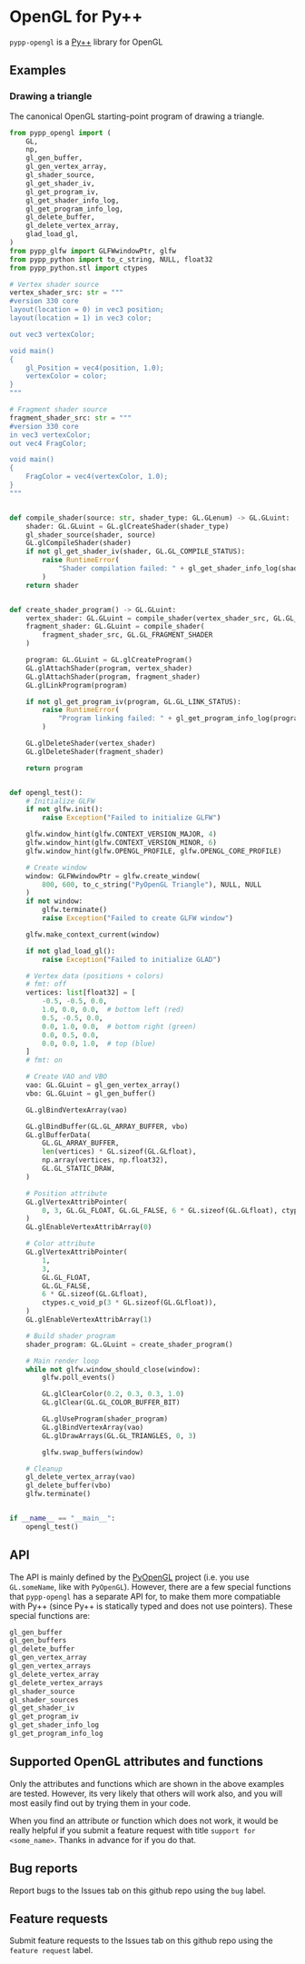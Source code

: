 # OpenGL for Py++

`pypp-opengl` is a [Py++](https://pypp-docs.readthedocs.io/) library for OpenGL

## Examples

### Drawing a triangle

The canonical OpenGL starting-point program of drawing a triangle.

```python
from pypp_opengl import (
    GL,
    np,
    gl_gen_buffer,
    gl_gen_vertex_array,
    gl_shader_source,
    gl_get_shader_iv,
    gl_get_program_iv,
    gl_get_shader_info_log,
    gl_get_program_info_log,
    gl_delete_buffer,
    gl_delete_vertex_array,
    glad_load_gl,
)
from pypp_glfw import GLFWwindowPtr, glfw
from pypp_python import to_c_string, NULL, float32
from pypp_python.stl import ctypes

# Vertex shader source
vertex_shader_src: str = """
#version 330 core
layout(location = 0) in vec3 position;
layout(location = 1) in vec3 color;

out vec3 vertexColor;

void main()
{
    gl_Position = vec4(position, 1.0);
    vertexColor = color;
}
"""

# Fragment shader source
fragment_shader_src: str = """
#version 330 core
in vec3 vertexColor;
out vec4 FragColor;

void main()
{
    FragColor = vec4(vertexColor, 1.0);
}
"""


def compile_shader(source: str, shader_type: GL.GLenum) -> GL.GLuint:
    shader: GL.GLuint = GL.glCreateShader(shader_type)
    gl_shader_source(shader, source)
    GL.glCompileShader(shader)
    if not gl_get_shader_iv(shader, GL.GL_COMPILE_STATUS):
        raise RuntimeError(
            "Shader compilation failed: " + gl_get_shader_info_log(shader)
        )
    return shader


def create_shader_program() -> GL.GLuint:
    vertex_shader: GL.GLuint = compile_shader(vertex_shader_src, GL.GL_VERTEX_SHADER)
    fragment_shader: GL.GLuint = compile_shader(
        fragment_shader_src, GL.GL_FRAGMENT_SHADER
    )

    program: GL.GLuint = GL.glCreateProgram()
    GL.glAttachShader(program, vertex_shader)
    GL.glAttachShader(program, fragment_shader)
    GL.glLinkProgram(program)

    if not gl_get_program_iv(program, GL.GL_LINK_STATUS):
        raise RuntimeError(
            "Program linking failed: " + gl_get_program_info_log(program)
        )

    GL.glDeleteShader(vertex_shader)
    GL.glDeleteShader(fragment_shader)

    return program


def opengl_test():
    # Initialize GLFW
    if not glfw.init():
        raise Exception("Failed to initialize GLFW")

    glfw.window_hint(glfw.CONTEXT_VERSION_MAJOR, 4)
    glfw.window_hint(glfw.CONTEXT_VERSION_MINOR, 6)
    glfw.window_hint(glfw.OPENGL_PROFILE, glfw.OPENGL_CORE_PROFILE)

    # Create window
    window: GLFWwindowPtr = glfw.create_window(
        800, 600, to_c_string("PyOpenGL Triangle"), NULL, NULL
    )
    if not window:
        glfw.terminate()
        raise Exception("Failed to create GLFW window")

    glfw.make_context_current(window)

    if not glad_load_gl():
        raise Exception("Failed to initialize GLAD")

    # Vertex data (positions + colors)
    # fmt: off
    vertices: list[float32] = [
        -0.5, -0.5, 0.0, 
        1.0, 0.0, 0.0,  # bottom left (red)
        0.5, -0.5, 0.0,
        0.0, 1.0, 0.0,  # bottom right (green)
        0.0, 0.5, 0.0,
        0.0, 0.0, 1.0,  # top (blue)
    ]
    # fmt: on

    # Create VAO and VBO
    vao: GL.GLuint = gl_gen_vertex_array()
    vbo: GL.GLuint = gl_gen_buffer()

    GL.glBindVertexArray(vao)

    GL.glBindBuffer(GL.GL_ARRAY_BUFFER, vbo)
    GL.glBufferData(
        GL.GL_ARRAY_BUFFER,
        len(vertices) * GL.sizeof(GL.GLfloat),
        np.array(vertices, np.float32),
        GL.GL_STATIC_DRAW,
    )

    # Position attribute
    GL.glVertexAttribPointer(
        0, 3, GL.GL_FLOAT, GL.GL_FALSE, 6 * GL.sizeof(GL.GLfloat), ctypes.c_void_p(0)
    )
    GL.glEnableVertexAttribArray(0)

    # Color attribute
    GL.glVertexAttribPointer(
        1,
        3,
        GL.GL_FLOAT,
        GL.GL_FALSE,
        6 * GL.sizeof(GL.GLfloat),
        ctypes.c_void_p(3 * GL.sizeof(GL.GLfloat)),
    )
    GL.glEnableVertexAttribArray(1)

    # Build shader program
    shader_program: GL.GLuint = create_shader_program()

    # Main render loop
    while not glfw.window_should_close(window):
        glfw.poll_events()

        GL.glClearColor(0.2, 0.3, 0.3, 1.0)
        GL.glClear(GL.GL_COLOR_BUFFER_BIT)

        GL.glUseProgram(shader_program)
        GL.glBindVertexArray(vao)
        GL.glDrawArrays(GL.GL_TRIANGLES, 0, 3)

        glfw.swap_buffers(window)

    # Cleanup
    gl_delete_vertex_array(vao)
    gl_delete_buffer(vbo)
    glfw.terminate()


if __name__ == "__main__":
    opengl_test()
```

## API

The API is mainly defined by the [PyOpenGL](https://pypi.org/project/PyOpenGL/) project (i.e. you use `GL.someName`, like with `PyOpenGL`). However, there are a few special functions that `pypp-opengl` has a separate API for, to make them more compatiable with Py++ (since Py++ is statically typed and does not use pointers). These special functions are:


```python
gl_gen_buffer
gl_gen_buffers
gl_delete_buffer
gl_gen_vertex_array
gl_gen_vertex_arrays
gl_delete_vertex_array
gl_delete_vertex_arrays
gl_shader_source
gl_shader_sources
gl_get_shader_iv
gl_get_program_iv
gl_get_shader_info_log
gl_get_program_info_log
```

## Supported OpenGL attributes and functions

Only the attributes and functions which are shown in the above examples are tested. However, its very likely that others will work also, and you will most easily find out by trying them in your code.

When you find an attribute or function which does not work, it would be really helpful if you submit a feature request with title `support for <some_name>`. Thanks in advance for if you do that.

## Bug reports

Report bugs to the Issues tab on this github repo using the `bug` label.

## Feature requests

Submit feature requests to the Issues tab on this github repo using the `feature request` label.